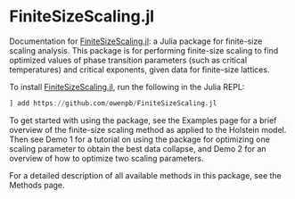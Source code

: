 # FiniteSizeScaling.jl

Documentation for [FiniteSizeScaling.jl](https://github.com/owenpb/FiniteSizeScaling.jl): a Julia package for finite-size scaling analysis. This package is for performing finite-size scaling to find optimized values of phase transition parameters (such as critical temperatures) and critical exponents, given data for finite-size lattices.

To install [FiniteSizeScaling.jl](https://github.com/owenpb/FiniteSizeScaling.jl), run the following in the Julia REPL:

```julia
] add https://github.com/owenpb/FiniteSizeScaling.jl
```

To get started with using the package, see the Examples page for a brief overview of the finite-size scaling method as applied to the Holstein model. Then see Demo 1 for a tutorial on using the package for optimizing one scaling parameter to obtain the best data collapse, and Demo 2 for an overview of how to optimize two scaling parameters.

For a detailed description of all available methods in this package, see the Methods page.